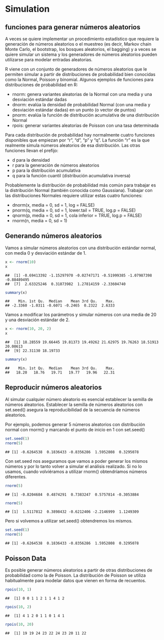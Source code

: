 Simulation
================

## funciones para generar números aleatorios

A veces se quiere implementar un procedimiento estadístico que requiere
la generación de números aleatorios o el muestreo (es decir, Markov
chain Monte Carlo, el bootstrap, los bosques aleatorios, el bagging) y a
veces se quiere simular un sistema y los generadores de números
aleatorios pueden utilizarse para modelar entradas aleatorias.

R viene con un conjunto de generadores de números aleatorios que le
permiten simular a partir de distribuciones de probabilidad bien
conocidas como la Normal, Poisson y binomial. Algunos ejemplos de
funciones para distribuciones de probabilidad en R:

-   rnorm: genera variantes aleatorias de la Normal con una media y una
    desviación estándar dadas
-   dnorm: evalúa la densidad de probabilidad Normal (con una media y
    desviación estándar dadas) en un punto (o vector de puntos)
-   pnorm: evalúa la función de distribución acumulativa de una
    distribución Normal
-   rpois: generar variantes aleatorias de Poisson con una tasa
    determinada

Para cada distribución de probabilidad hay normalmente cuatro funciones
disponibles que empiezan por “r”, “d”, “p” y “q”. La función “r” es la
que realmente simula números aleatorios de esa distribución. Las otras
funciones llevan el prefijo:

-   d para la densidad
-   r para la generación de números aleatorios
-   p para la distribución acumulativa
-   q para la función cuantil (distribución acumulativa inversa)

Probablemente la distribución de probabilidad más común para trabajar es
la distribución Normal (también conocida como Gaussiana). Trabajar con
las distribuciones Normales requiere utilizar estas cuatro funciones:

-   dnorm(x, media = 0, sd = 1, log = FALSE)
-   pnorm(q, media = 0, sd = 1, lower.tail = TRUE, log.p = FALSE)
-   qnorm(p, media = 0, sd = 1, cola inferior = TRUE, log.p = FALSE)
-   rnorm(n, media = 0, sd = 1)

## Generando números aleatorios

Vamos a simular números aleatorios con una distribución estándar normal,
con media 0 y desviación estándar de 1.

``` r
x <- rnorm(10)
x
```

    ##  [1] -0.69413392 -1.15297970 -0.02747171 -0.51999385 -1.07987398 -0.88489495
    ##  [7]  2.63325246  0.31873982  1.27814159 -2.33604740

``` r
summary(x)
```

    ##    Min. 1st Qu.  Median    Mean 3rd Qu.    Max. 
    ## -2.3360 -1.0311 -0.6071 -0.2465  0.2322  2.6333

Vamos a modificar los parámetros y simular números con una media de 20 y
una desviación estándar de 2.

``` r
x <- rnorm(10, 20, 2)
x
```

    ##  [1] 18.28559 19.66445 19.81373 19.49262 21.62975 19.76263 18.51913 20.00613
    ##  [9] 22.31130 18.19733

``` r
summary(x)
```

    ##    Min. 1st Qu.  Median    Mean 3rd Qu.    Max. 
    ##   18.20   18.76   19.71   19.77   19.96   22.31

## Reproducir números aleatorios

Al simular cualquier número aleatorio es esencial establecer la semilla
de números aleatorios. Establecer la semilla de números aleatorios con
set.seed() asegura la reproducibilidad de la secuencia de números
aleatorios.

Por ejemplo, podemos generar 5 números aleatorios con distribución
normal con rnorm() y marcando el punto de inicio en 1 con set.seed()

``` r
set.seed(1)
rnorm(5)
```

    ## [1] -0.6264538  0.1836433 -0.8356286  1.5952808  0.3295078

Con set.seed nos aseguramos que vamos a poder generar los mismos números
y por lo tanto volver a simular el análisis realizado. Si no lo usamos,
cuando volviéramos a utilizar rnorm() obtendríamos números diferentes.

``` r
rnorm(5)
```

    ## [1] -0.8204684  0.4874291  0.7383247  0.5757814 -0.3053884

``` r
rnorm(5)
```

    ## [1]  1.5117812  0.3898432 -0.6212406 -2.2146999  1.1249309

Pero si volvemos a utilizar set.seed() obtendremos los mismos.

``` r
set.seed(1)
rnorm(5)
```

    ## [1] -0.6264538  0.1836433 -0.8356286  1.5952808  0.3295078

## Poisson Data

Es posible generar números aleatorios a partir de otras distribuciones
de probabilidad como la de Poisson. La distribución de Poisson se
utiliza habitualmente para modelar datos que vienen en forma de
recuentos.

``` r
rpois(10, 1)
```

    ##  [1] 0 0 1 1 2 1 1 4 1 2

``` r
rpois(10, 2)
```

    ##  [1] 4 1 2 0 1 1 0 1 4 1

``` r
rpois(10, 20)
```

    ##  [1] 19 19 24 23 22 24 23 20 11 22
